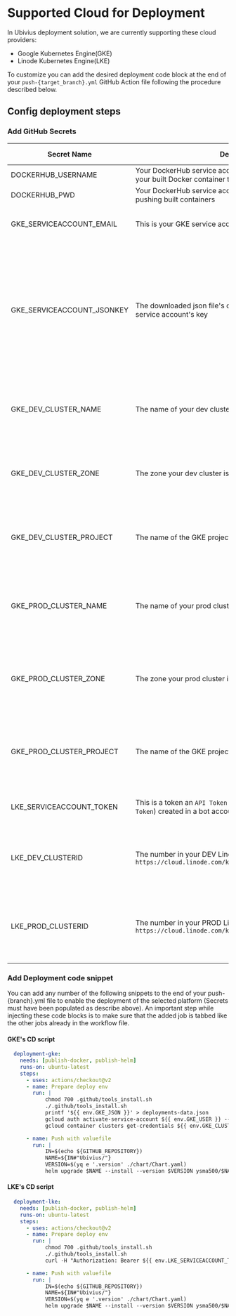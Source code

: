 # Supported Cloud for Deployment
In Ubivius deployment solution, we are currently supporting these cloud providers:
- Google Kubernetes Engine(GKE)
- Linode Kubernetes Engine(LKE)

To customize you can add the desired deployment code block at the end of your `push-{target_branch}.yml` GitHub Action file following the procedure described below.

## Config deployment steps
### Add GitHub Secrets
| Secret Name | Description | Example | Is it mandatory? |
| ----------- | ----------- | ------- | ---------------- |
| DOCKERHUB_USERNAME | Your DockerHub service account short username used to push your built Docker container to DockerHub | your_name | Yes |
| DOCKERHUB_PWD | Your DockerHub service account's password to enable pushing built containers | abc123 | Yes |
| GKE_SERVICEACCOUNT_EMAIL | This is your GKE service account's email | my_deployment_bot@cluster_name.iam.gserviceaccount.com | Only if you want to deploy on **GKE** |
| GKE_SERVICEACCOUNT_JSONKEY | The downloaded json file's content when you create your service account's key | {<br/>  "type": "{service_account}",<br/>  "project_id": "{project_id}",<br/>    "private_key_id": "{key_id}",<br/>  "private_key": "-----BEGIN PRIVATE KEY-----\{your_key}\n-----END PRIVATE KEY-----\n",<br/>  "client_email": "{service_account}",<br/>  "client_id": "{user_id}",<br/>  "auth_uri": "https://accounts.google.com/o/oauth2/auth",<br/>  "token_uri": "https://oauth2.googleapis.com/token",<br/>  "auth_provider_x509_cert_url": "https://www.googleapis.com/oauth2/v1/certs",<br/>  "client_x509_cert_url": "https://www.googleapis.com/robot/v1/metadata/x509/{service_account}"<br/>} | Only if you want to deploy on **GKE** |
| GKE_DEV_CLUSTER_NAME | The name of your dev cluster | dev-environment | Only if you want to deploy on **GKE** from dev branch to your dev cluster |
| GKE_DEV_CLUSTER_ZONE | The zone your dev cluster is located | us-east1-c | Only if you want to deploy on **GKE** from dev branch to your dev cluster |
| GKE_DEV_CLUSTER_PROJECT | The name of the GKE project containing your dev cluster | your-project | Only if you want to deploy on **GKE** from dev branch to your dev cluster |
| GKE_PROD_CLUSTER_NAME | The name of your prod cluster | prod-environment | Only if you want to deploy on **GKE** from main/master branch to your prod cluster |
| GKE_PROD_CLUSTER_ZONE | The zone your prod cluster is located | us-east1-c | Only if you want to deploy on **GKE** from main/master branch to your prod cluster |
| GKE_PROD_CLUSTER_PROJECT | The name of the GKE project containing your prod cluster | your-project | Only if you want to deploy on **GKE** from main/master branch to your prod cluster |
| LKE_SERVICEACCOUNT_TOKEN | This is a token an `API Token` (also called `Personal Access Token`) created in a bot account created for service purposes | AR4nd0m5tr1ng | Only if you want to deploy on **LKE** |
| LKE_DEV_CLUSTERID | The number in your DEV Linode Kubernetes Cluster URL `https://cloud.linode.com/kubernetes/clusters/*****/summary` | 99999 | Only if you want to deploy on **LKE** from dev branch to your dev cluster |
| LKE_PROD_CLUSTERID | The number in your PROD Linode Kubernetes Cluster URL `https://cloud.linode.com/kubernetes/clusters/*****/summary` | 99999 | Only if you want to deploy on **LKE** from main/master branch to your prod cluster |
### Add Deployment code snippet
You can add any number of the following snippets to the end of your push-{branch}.yml file to enable the deployment of the selected platform (Secrets must have been populated as describe above). An important step while injecting these code blocks is to make sure that the added job is tabbed like the other jobs already in the workflow file.
#### GKE's CD script
```yaml
  deployment-gke:
    needs: [publish-docker, publish-helm]
    runs-on: ubuntu-latest
    steps:
      - uses: actions/checkout@v2
      - name: Prepare deploy env
        run: |
            chmod 700 .github/tools_install.sh
            ./.github/tools_install.sh
            printf '${{ env.GKE_JSON }}' > deployments-data.json
            gcloud auth activate-service-account ${{ env.GKE_USER }} --key-file=deployments-data.json
            gcloud container clusters get-credentials ${{ env.GKE_CLUSTER_NAME }} --zone ${{ env.GKE_CLUSTER_ZONE }} --project ${{ env.GKE_CLUSTER_PROJECT }}

      - name: Push with valuefile
        run: |
            IN=$(echo ${GITHUB_REPOSITORY})
            NAME=${IN#"Ubivius/"}
            VERSION=$(yq e '.version' ./chart/Chart.yaml)
            helm upgrade $NAME --install --version $VERSION ysma500/$NAME -f chart/values.yaml
```
#### LKE's CD script
```yaml
  deployment-lke:
    needs: [publish-docker, publish-helm]
    runs-on: ubuntu-latest
    steps:
      - uses: actions/checkout@v2
      - name: Prepare deploy env
        run: |
            chmod 700 .github/tools_install.sh
            ./.github/tools_install.sh
            curl -H "Authorization: Bearer ${{ env.LKE_SERVICEACCOUNT_TOKEN }}" https://api.linode.com/v4/lke/clusters/${{ env.LKE_CLUSTERID }}/kubeconfig | jq '.kubeconfig' | sed 's/["]//g' | base64 --decode > ~/.kube/config

      - name: Push with valuefile
        run: |
            IN=$(echo ${GITHUB_REPOSITORY})
            NAME=${IN#"Ubivius/"}
            VERSION=$(yq e '.version' ./chart/Chart.yaml)
            helm upgrade $NAME --install --version $VERSION ysma500/$NAME -f chart/values.yaml
```
